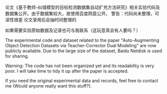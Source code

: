 论文《基于教师-纠错模型的目标检测数据集自动扩充方法研究》相关实验代码及数据集公开。由于数据集较大，故使用百度网盘公开。
警告：代码尚未整理，可读性很差
论文录用后会抽时间整理的

如果需要实验原始数据及记录也可与我联系（这玩意真会有人要吗？）


The experimental code and dataset related to the paper "Auto-Augmenting Object Detection Datasets via Teacher-Corrector Dual Modeling" are now publicly available. Due to the large size of the dataset, Baidu Netdisk is used for sharing.

Warning: The code has not been organized yet and its readability is very poor. 
I will take time to tidy it up after the paper is accepted.

If you need the original experimental data and records, feel free to contact me (Would anyone really want this stuff?).
